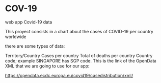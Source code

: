 # COV-19
web app Covid-19 data

This proyect consists in a chart about the cases of COVID-19 per country worldwide

there are some types of data:

Territory/Country
Cases per country
Total of deaths per country
Country code; example SINGAPORE has SGP code.
This is the link of the OpenData XML that we are going to use for our app:

https://opendata.ecdc.europa.eu/covid19/casedistribution/xml/
